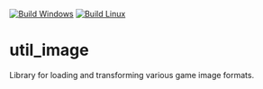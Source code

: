 [![Build Windows](https://github.com/Silverlan/util_image/actions/workflows/pragma-windows-ci.yml/badge.svg)](https://github.com/Silverlan/util_image/actions/workflows/pragma-windows-ci.yml) [![Build Linux](https://github.com/Silverlan/util_image/actions/workflows/pragma-linux-ci.yml/badge.svg)](https://github.com/Silverlan/util_image/actions/workflows/pragma-linux-ci.yml)

# util_image
Library for loading and transforming various game image formats.
